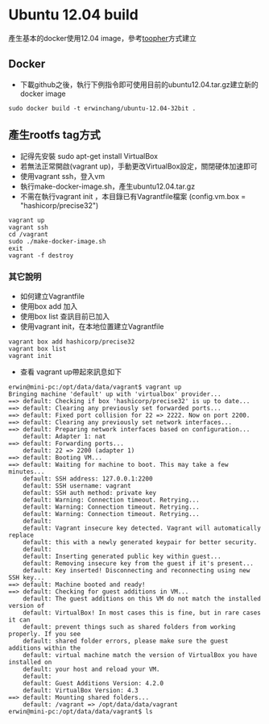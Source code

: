 # Ubuntu 12.04 build
產生基本的docker使用12.04 image，參考[toopher][1]方式建立

## Docker
 
 - 下載github之後，執行下例指令即可使用目前的ubuntu12.04.tar.gz建立新的docker image

```
sudo docker build -t erwinchang/ubuntu-12.04-32bit .
```

## 產生rootfs tag方式
 
 - 記得先安裝 sudo apt-get install VirtualBox
 - 若無法正常開啟(vagrant up)，手動更改VirtualBox設定，關閉硬体加速即可
 - 使用vagrant ssh，登入vm
 - 執行make-docker-image.sh，產生ubuntu12.04.tar.gz
 - 不需在執行vagrant init ，本目錄已有Vagrantfile檔案 (config.vm.box = "hashicorp/precise32")

```
vagrant up
vagrant ssh
cd /vagrant
sudo ./make-docker-image.sh
exit
vagrant -f destroy
```

### 其它說明
 
 - 如何建立Vagrantfile
 - 使用box add 加入
 - 使用box list 查訊目前已加入
 - 使用vagrant init，在本地位置建立Vagrantfile

```
vagrant box add hashicorp/precise32
vagrant box list 
vagrant init
```

 - 查看 vagrant up帶起來訊息如下
 
```
erwin@mini-pc:/opt/data/data/vagrant$ vagrant up
Bringing machine 'default' up with 'virtualbox' provider...
==> default: Checking if box 'hashicorp/precise32' is up to date...
==> default: Clearing any previously set forwarded ports...
==> default: Fixed port collision for 22 => 2222. Now on port 2200.
==> default: Clearing any previously set network interfaces...
==> default: Preparing network interfaces based on configuration...
    default: Adapter 1: nat
==> default: Forwarding ports...
    default: 22 => 2200 (adapter 1)
==> default: Booting VM...
==> default: Waiting for machine to boot. This may take a few minutes...
    default: SSH address: 127.0.0.1:2200
    default: SSH username: vagrant
    default: SSH auth method: private key
    default: Warning: Connection timeout. Retrying...
    default: Warning: Connection timeout. Retrying...
    default: Warning: Connection timeout. Retrying...
    default: 
    default: Vagrant insecure key detected. Vagrant will automatically replace
    default: this with a newly generated keypair for better security.
    default: 
    default: Inserting generated public key within guest...
    default: Removing insecure key from the guest if it's present...
    default: Key inserted! Disconnecting and reconnecting using new SSH key...
==> default: Machine booted and ready!
==> default: Checking for guest additions in VM...
    default: The guest additions on this VM do not match the installed version of
    default: VirtualBox! In most cases this is fine, but in rare cases it can
    default: prevent things such as shared folders from working properly. If you see
    default: shared folder errors, please make sure the guest additions within the
    default: virtual machine match the version of VirtualBox you have installed on
    default: your host and reload your VM.
    default: 
    default: Guest Additions Version: 4.2.0
    default: VirtualBox Version: 4.3
==> default: Mounting shared folders...
    default: /vagrant => /opt/data/data/vagrant
erwin@mini-pc:/opt/data/data/vagrant$ ls
```

[1]:https://github.com/toopher/toopher-docker/tree/master/ubuntu12.04-i386
